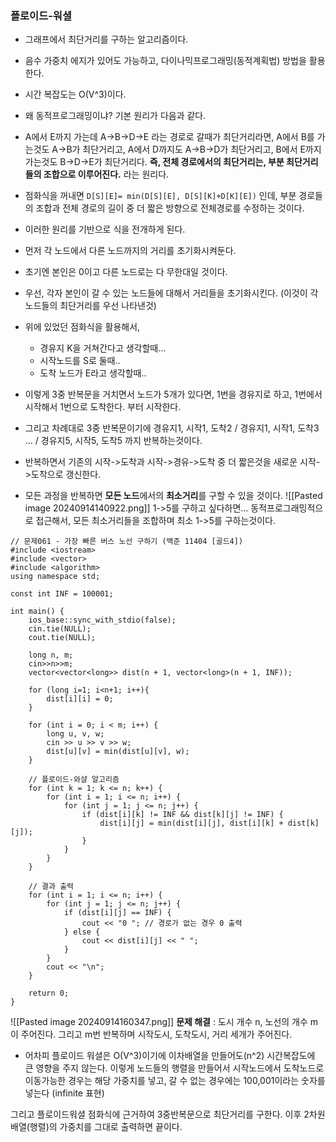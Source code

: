 ### 플로이드-워셜
- 그래프에서 최단거리를 구하는 알고리즘이다.
- 음수 가중치 에지가 있어도 가능하고, 다이나믹프로그래밍(동적계획법) 방법을 활용한다.
- 시간 복잡도는 O(V^3)이다.

- 왜 동적프로그래밍이냐? 기본 원리가 다음과 같다.
- A에서 E까지 가는데 A->B->D->E 라는 경로로 갈때가 최단거리라면, A에서 B를 가는것도 A->B가 최단거리고,  A에서 D까지도 A->B->D가 최단거리고, B에서 E까지 가는것도 B->D->E가 최단거리다. **즉, 전체 경로에서의 최단거리는, 부분 최단거리들의 조합으로 이루어진다.** 라는 원리다.
- 점화식을 꺼내면 `D[S][E]= min(D[S][E], D[S][K]+D[K][E])` 인데, 부분 경로들의 조합과 전체 경로의 길이 중 더 짧은 방향으로 전체경로를 수정하는 것이다.
- 이러한 원리를 기반으로 식을 전개하게 된다.

- 먼저 각 노드에서 다른 노드까지의 거리를 초기화시켜둔다.
- 초기엔 본인은 0이고 다른 노드로는 다 무한대일 것이다.
- 우선, 각자 본인이 갈 수 있는 노드들에 대해서 거리들을 초기화시킨다.  (이것이 각 노드들의 최단거리를 우선 나타낸것)
- 위에 있었던 점화식을 활용해서, 
	- 경유지 K을 거쳐간다고 생각할때...
	- 시작노드를 S로 둘때..
	- 도착 노드가 E라고 생각할때..
- 이렇게 3중 반복문을 거치면서 노드가 5개가 있다면, 1번을 경유지로 하고, 1번에서 시작해서 1번으로 도착한다. 부터 시작한다.
- 그리고 차례대로 3중 반복문이기에 경유지1, 시작1, 도착2 / 경유지1, 시작1, 도착3 ... / 경유지5, 시작5, 도착5 까지 반복하는것이다.
- 반복하면서 기존의 시작->도착과 시작->경유->도착 중 더 짧은것을 새로운 시작->도착으로 갱신한다.
- 모든 과정을 반복하면 **모든 노드**에서의 **최소거리**를 구할 수 있을 것이다.
![[Pasted image 20240914140922.png]]
1->5를 구하고 싶다하면...
동적프로그래밍적으로 접근해서, 모든 최소거리들을 조합하며 최소 1->5를 구하는것이다.

```
// 문제061 - 가장 빠른 버스 노선 구하기 (백준 11404 [골드4])
#include <iostream>
#include <vector>
#include <algorithm>
using namespace std;

const int INF = 100001;

int main() {
    ios_base::sync_with_stdio(false);
    cin.tie(NULL);
    cout.tie(NULL);

    long n, m;
    cin>>n>>m;
    vector<vector<long>> dist(n + 1, vector<long>(n + 1, INF));

    for (long i=1; i<n+1; i++){
        dist[i][i] = 0;
    }
    
    for (int i = 0; i < m; i++) {
        long u, v, w;
        cin >> u >> v >> w;
        dist[u][v] = min(dist[u][v], w);
    }
    
    // 플로이드-와샬 알고리즘
    for (int k = 1; k <= n; k++) {
        for (int i = 1; i <= n; i++) {
            for (int j = 1; j <= n; j++) {
                if (dist[i][k] != INF && dist[k][j] != INF) {
                    dist[i][j] = min(dist[i][j], dist[i][k] + dist[k][j]);
                }
            }
        }
    }
    
    // 결과 출력
    for (int i = 1; i <= n; i++) {
        for (int j = 1; j <= n; j++) {
            if (dist[i][j] == INF) {
                cout << "0 "; // 경로가 없는 경우 0 출력
            } else {
                cout << dist[i][j] << " ";
            }
        }
        cout << "\n";
    }

    return 0;
}
```
![[Pasted image 20240914160347.png]]
**문제 해결** : 도시 개수 n, 노선의 개수 m이 주어진다. 그리고 m번 반복하며 시작도시, 도착도시, 거리 세개가 주어진다.
- 어차피 플로이드 워셜은 O(V^3)이기에 이차배열을 만들어도(n^2) 시간복잡도에 큰 영향을 주지 않는다.
이렇게 노드들의 행렬을 만들어서 시작노드에서 도착노드로 이동가능한 경우는 해당 가중치를 넣고, 갈 수 없는 경우에는 100,001이라는 숫자를 넣는다 (infinite 표현)

그리고 플로이드워셜 점화식에 근거하여 3중반복문으로 최단거리를 구한다.
이후 2차원배열(행렬)의 가중치를 그대로 출력하면 끝이다.